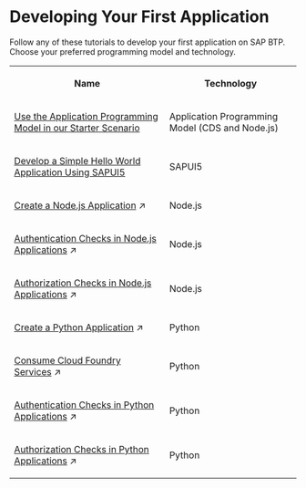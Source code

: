 <!-- loiobc8d5c0598774f87a54cb63cb6abecc6 -->

# Developing Your First Application

 Follow any of these tutorials to develop your first application on SAP BTP. Choose your preferred programming model and technology. 




<table>
<tr>
<th>

Name



</th>
<th>

Technology



</th>
</tr>
<tr>
<td>

[Use the Application Programming Model in our Starter Scenario](https://developers.sap.com/mission.cp-starter-extensions-cap.html)



</td>
<td>

Application Programming Model \(CDS and Node.js\)



</td>
</tr>
<tr>
<td>

[Develop a Simple Hello World Application Using SAPUI5](https://sapui5.hana.ondemand.com/#docs/guide/592f36fd077b45349a67dcb3efb46ab1.html)



</td>
<td>

SAPUI5



</td>
</tr>
<tr>
<td>

[Create a Node.js Application](https://help.sap.com/viewer/6cdb9cff1d9b4877b9da90e5020a32d2//en-US/772b45ce6c46492b908d4c985add932a.html "This tutorial guides you through creating and setting up a sample Node.js application by using the Cloud Foundry command line interface (cf CLI).") :arrow_upper_right:



</td>
<td>

Node.js



</td>
</tr>
<tr>
<td>

[Authentication Checks in Node.js Applications](https://help.sap.com/viewer/6cdb9cff1d9b4877b9da90e5020a32d2//en-US/3a8e4372f8e74d05b4ed03a484865e08.html "") :arrow_upper_right:



</td>
<td>

Node.js



</td>
</tr>
<tr>
<td>

[Authorization Checks in Node.js Applications](https://help.sap.com/viewer/6cdb9cff1d9b4877b9da90e5020a32d2//en-US/dbd4c69eef5642d4a2ced0f6fc7a0415.html "") :arrow_upper_right:



</td>
<td>

Node.js



</td>
</tr>
<tr>
<td>

[Create a Python Application](https://help.sap.com/viewer/6cdb9cff1d9b4877b9da90e5020a32d2//en-US/aef3e030b6494f6a82dc6e7ea94c93fa.html "") :arrow_upper_right:



</td>
<td>

Python



</td>
</tr>
<tr>
<td>

[Consume Cloud Foundry Services](https://help.sap.com/viewer/6cdb9cff1d9b4877b9da90e5020a32d2//en-US/0a99ed7085b8447cb303c43253f2c704.html "") :arrow_upper_right:



</td>
<td>

Python



</td>
</tr>
<tr>
<td>

[Authentication Checks in Python Applications](https://help.sap.com/viewer/6cdb9cff1d9b4877b9da90e5020a32d2//en-US/72e58abbd912446ba5338a15af32b0c5.html "") :arrow_upper_right:



</td>
<td>

Python



</td>
</tr>
<tr>
<td>

[Authorization Checks in Python Applications](https://help.sap.com/viewer/6cdb9cff1d9b4877b9da90e5020a32d2//en-US/5534ef91043a47668f2518643b06f4a5.html "") :arrow_upper_right:



</td>
<td>

Python



</td>
</tr>
</table>

